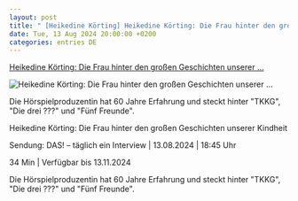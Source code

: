 ```yaml
---
layout: post
title: " [Heikedine Körting] Heikedine Körting: Die Frau hinter den großen Geschichten unserer ..."
date: Tue, 13 Aug 2024 20:00:00 +0200
categories: entries DE
---
```

[Heikedine Körting: Die Frau hinter den großen Geschichten unserer ...](https://www.ndr.de/fernsehen/sendungen/das/Heikedine-Koerting-Die-Frau-hinter-den-grossen-Geschichten-unserer-Kindheit,audio1694298.html)

![Heikedine Körting: Die Frau hinter den großen Geschichten unserer ...](https://www.ndr.de/fernsehen/screenshot1797266_v-contentxl.jpg)

Die Hörspielproduzentin hat 60 Jahre Erfahrung und steckt hinter "TKKG", "Die drei ???" und "Fünf Freunde".

Heikedine Körting: Die Frau hinter den großen Geschichten unserer Kindheit

Sendung: DAS! – täglich ein Interview | 13.08.2024 | 18:45 Uhr

34 Min | Verfügbar bis 13.11.2024

Die Hörspielproduzentin hat 60 Jahre Erfahrung und steckt hinter "TKKG", "Die drei ???" und "Fünf Freunde".

